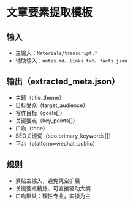 # 文章要素提取模板

## 输入
- 主输入：`Materials/transcript.*`
- 辅助输入：`notes.md`、`links.txt`、`facts.json`

## 输出（extracted_meta.json）
- 主题（title_theme）
- 目标受众（target_audience）
- 写作目标（goals[]）
- 关键要点（key_points[]）
- 口吻（tone）
- SEO关键词（seo.primary_keywords[]）
- 平台（platform=wechat_public）

## 规则
- 紧贴主输入，避免凭空扩展
- 关键要点精炼、可直接驱动大纲
- 口吻默认：理性专业，实操为主


